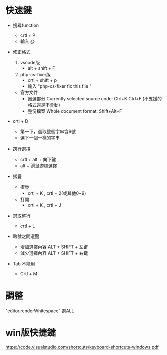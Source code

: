 # 快速鍵
- 搜尋function
    - crtl + P 
    - 輸入 @

- 修正格式
    1. vscode版
        - alt + shift + F
    2. php-cs-fixer版
        - crtl + shift + p 
        - 輸入 "php-cs-fixer fix this file "
    - 官方文件
        - 圈選部分 Currently selected source code: Ctrl+K Ctrl+F (不支援的格式還是不會動)
        - 整份檔案 Whole document format: Shift+Alt+F
- crtl + D 
    - 第一下，選取整個字串含$號
    - 選下一個一樣的字串

- 跨行選擇
    - crtl + alt + 向下鍵
    - alt + 滑鼠游標選擇

- 摺疊
    - 摺疊
        - crtl + K , crtl + 2(或其他0~9)
    - 打開
        - crtl + K , crtl + J

- 選取整行
    - crtl + L

- 跨號之間選鑿
    - 增加選擇內容  ALT + SHIFT + 左鍵
    - 減少選擇內容  ALT + SHIFT + 右鍵

- Tab 不能用
    - Crtl + M

# 調整
"editor.renderWhitespace" 選ALL

# win版快捷鍵
https://code.visualstudio.com/shortcuts/keyboard-shortcuts-windows.pdf
